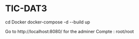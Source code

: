 # TIC-DAT3

cd Docker
docker-compose -d --build up

Go to http://localhost:8080/ for the adminer
Compte : root/root
